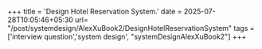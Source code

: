 +++
title = 'Design Hotel Reservation System.'
date = 2025-07-28T10:05:46+05:30
url= "/post/systemdesign/AlexXuBook2/DesignHotelReservationSystem"
tags = ['interview question','system design', "systemDesignAlexXuBook2"]
+++

